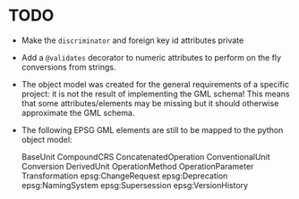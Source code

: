 # TODO

- Make the `discriminator` and foreign key id attributes private
- Add a `@validates` decorator to numeric attributes to perform on the
  fly conversions from strings.
- The object model was created for the general requirements of a
  specific project: it is not the result of implementing the GML
  schema! This means that some attributes/elements may be missing but
  it should otherwise approximate the GML schema.
- The following EPSG GML elements are still to be mapped to the python
  object model:

    BaseUnit
    CompoundCRS
    ConcatenatedOperation
    ConventionalUnit
    Conversion
    DerivedUnit
    OperationMethod
    OperationParameter
    Transformation
    epsg:ChangeRequest
    epsg:Deprecation
    epsg:NamingSystem
    epsg:Supersession
    epsg:VersionHistory
